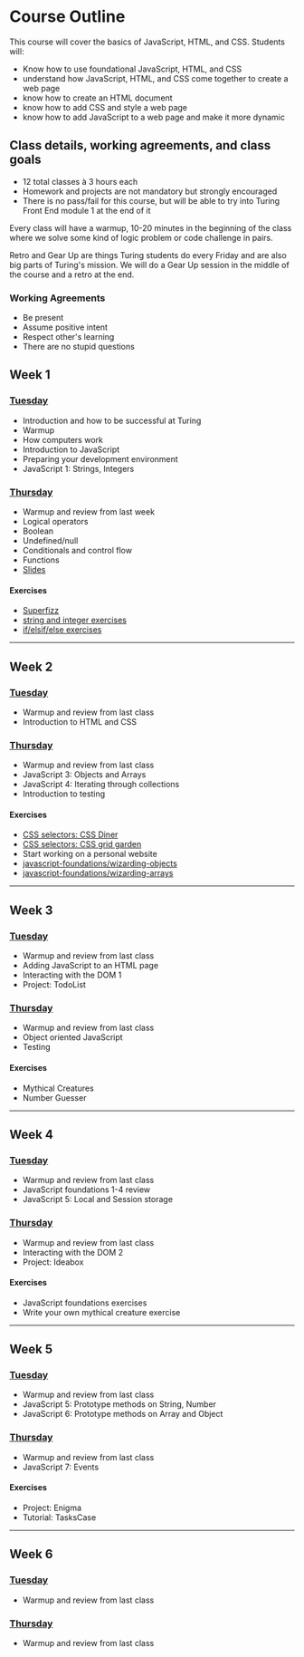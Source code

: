 # Course Outline

This course will cover the basics of JavaScript, HTML, and CSS. Students will: 

* Know how to use foundational JavaScript, HTML, and CSS
* understand how JavaScript, HTML, and CSS come together to create a web page
* know how to create an HTML document
* know how to add CSS and style a web page
* know how to add JavaScript to a web page and make it more dynamic  

## Class details, working agreements, and class goals

* 12 total classes à 3 hours each
* Homework and projects are not mandatory but strongly encouraged
* There is no pass/fail for this course, but will be able to try into Turing Front End module 1 at the end of it

Every class will have a warmup, 10-20 minutes in the beginning of the class where we solve some kind of logic problem or code challenge in pairs.

Retro and Gear Up are things Turing students do every Friday and are also big parts of Turing's mission. We will do a Gear Up session in the middle of the course and a retro at the end.

### Working Agreements

* Be present
* Assume positive intent
* Respect other's learning
* There are no stupid questions

## Week 1

### [Tuesday](class-1)

* Introduction and how to be successful at Turing
* Warmup
* How computers work
* Introduction to JavaScript
* Preparing your development environment
* JavaScript 1: Strings, Integers

### [Thursday](class-2)

* Warmup and review from last week
* Logical operators
* Boolean
* Undefined/null
* Conditionals and control flow
* Functions
* [Slides](https://docs.google.com/presentation/d/1VtwM9YMaoCH8oS9Y-7BdJOTc836odeeKkf6MoCtFLbk/edit?usp=sharing)

#### Exercises

* [Superfizz](https://gist.github.com/applegrain/dedf53076576bbe7335ea2b359968dc7)
* [string and integer exercises](https://s3.amazonaws.com/TrainingNerd/JavaScriptForBeginners/exercises/variables.html)
* [if/elsif/else exercises](https://gist.github.com/applegrain/063391d11804f688890afe618a358428)

---

## Week 2

### [Tuesday](class-3)

* Warmup and review from last class
* Introduction to HTML and CSS

### [Thursday](class-4)

* Warmup and review from last class
* JavaScript 3: Objects and Arrays
* JavaScript 4: Iterating through collections
* Introduction to testing

#### Exercises

* [CSS selectors: CSS Diner](https://flukeout.github.io/)
* [CSS selectors: CSS grid garden](http://cssgridgarden.com/)
* Start working on a personal website
* [javascript-foundations/wizarding-objects](https://github.com/turingschool-examples/javascript-foundations/tree/master/wizarding-objects)
* [javascript-foundations/wizarding-arrays](https://github.com/turingschool-examples/javascript-foundations/tree/master/wizarding-arrays)

---

## Week 3

### [Tuesday](class-5)
  
* Warmup and review from last class
* Adding JavaScript to an HTML page
* Interacting with the DOM 1
* Project: TodoList

### [Thursday](class-6)

* Warmup and review from last class
* Object oriented JavaScript
* Testing

#### Exercises

* Mythical Creatures
* Number Guesser

---

## Week 4

### [Tuesday](class-7)

* Warmup and review from last class
* JavaScript foundations 1-4 review
* JavaScript 5: Local and Session storage

### [Thursday](class-8)

* Warmup and review from last class
* Interacting with the DOM 2
* Project: Ideabox

#### Exercises

* JavaScript foundations exercises
* Write your own mythical creature exercise

---

## Week 5

### [Tuesday](class-9)

* Warmup and review from last class
* JavaScript 5: Prototype methods on String, Number
* JavaScript 6: Prototype methods on Array and Object

### [Thursday](class-10)

* Warmup and review from last class
* JavaScript 7: Events

#### Exercises

* Project: Enigma
* Tutorial: TasksCase

---

## Week 6

### [Tuesday](class-11)

* Warmup and review from last class

### [Thursday](class-12)

* Warmup and review from last class


[class-1]: lesson-plans/class-1.md
[class-2]: lesson-plans/class-2.md
[class-3]: lesson-plans/class-3.md
[class-4]: lesson-plans/class-4.md
[class-5]: lesson-plans/class-5.md
[class-6]: lesson-plans/class-6.md
[class-7]: lesson-plans/class-7.md
[class-8]: lesson-plans/class-8.md
[class-9]: lesson-plans/class-9.md
[class-10]: lesson-plans/class-10.md
[class-11]: lesson-plans/class-11.md
[class-12]: lesson-plans/class-12.md
